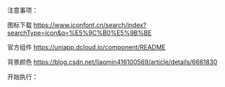 
注意事项：

图标下载
https://www.iconfont.cn/search/index?searchType=icon&q=%E5%9C%B0%E5%9B%BE

官方组件
https://uniapp.dcloud.io/component/README

背景颜色
https://blog.csdn.net/liaomin416100569/article/details/6661830


开始执行：



